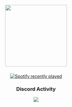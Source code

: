 
<br clear="both">

<div align="center">
  <img height="200" src="https://cdn.discordapp.com/attachments/1232454048452444184/1232850048434438274/56b9bcbd4249ff20ae01c128ccceb1cb.gif?ex=662af494&is=6629a314&hm=a1e0d4ad8afa8c645d858b0aa4a573007e5416acc798f94592e01364fee70a0b&"  />
</div>

###

<div align="center">
  <a href="https://open.spotify.com/user/![DarK](https://spotify-recently-played-readme.vercel.app/api?user=cjezwkasz9kmte79ciklndtg5)">
    <img src="https://spotify-recently-played-readme.vercel.app/api?user=!%5BDarK%5D(https://spotify-recently-played-readme.vercel.app/api?user=cjezwkasz9kmte79ciklndtg5)&count=5&unique=false" alt="Spotify recently played"  />
  </a>
</div>

###

<div align="center">
<h3>Discord Activity</h3>
   <a href="https://discord.com/users/697361342687871007" target="_blank">
      <img src="https://lanyard.cnrad.dev/api/697361342687871007?bg=0d1117&animated=false&hideDiscrim=false&borderRadius=31px">
   </a>
</div>

